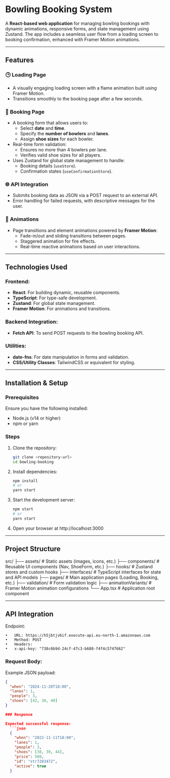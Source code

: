 # Bowling Booking System

A **React-based web application** for managing bowling bookings with dynamic animations, responsive forms, and state management using Zustand. The app includes a seamless user flow from a loading screen to booking confirmation, enhanced with Framer Motion animations.

---

## Features

### 🕒 **Loading Page**
- A visually engaging loading screen with a flame animation built using Framer Motion.
- Transitions smoothly to the booking page after a few seconds.

### 🎳 **Booking Page**
- A booking form that allows users to:
  - Select **date** and **time**.
  - Specify the **number of bowlers** and **lanes**.
  - Assign **shoe sizes** for each bowler.
- Real-time form validation:
  - Ensures no more than 4 bowlers per lane.
  - Verifies valid shoe sizes for all players.
- Uses Zustand for global state management to handle:
  - Booking details (`useStore`).
  - Confirmation states (`useConfirmationStore`).

### 🌐 **API Integration**
- Submits booking data as JSON via a POST request to an external API.
- Error handling for failed requests, with descriptive messages for the user.

### 🌈 **Animations**
- Page transitions and element animations powered by **Framer Motion**:
  - Fade-in/out and sliding transitions between pages.
  - Staggered animation for fire effects.
  - Real-time reactive animations based on user interactions.

---

## Technologies Used

### Frontend:
- **React**: For building dynamic, reusable components.
- **TypeScript**: For type-safe development.
- **Zustand**: For global state management.
- **Framer Motion**: For animations and transitions.

### Backend Integration:
- **Fetch API**: To send POST requests to the bowling booking API.

### Utilities:
- **date-fns**: For date manipulation in forms and validation.
- **CSS/Utility Classes**: TailwindCSS or equivalent for styling.

---

## Installation & Setup

### Prerequisites
Ensure you have the following installed:
- Node.js (v14 or higher)
- npm or yarn

### Steps
1. Clone the repository:
   ```bash
   git clone <repository-url>
   cd bowling-booking

2. Install dependencies:
    ```bash
    npm install
    # or
    yarn start

3. Start the development server:
    ```bash
    npm start
    # or
    yarn start

4. Open your browser at http://localhost:3000

---

## Project Structure
src/
├── assets/                # Static assets (images, icons, etc.)
├── components/            # Reusable UI components (Nav, ShoeForm, etc.)
├── hooks/                 # Zustand stores and custom hooks
├── interfaces/            # TypeScript interfaces for state and API models
├── pages/                 # Main application pages (Loading, Booking, etc.)
├── validation/            # Form validation logic
├── animationVariants/     # Framer Motion animation configurations
└── App.tsx                # Application root component

---

## API Integration

Endpoint:

	•	URL: https://h5jbtjv6if.execute-api.eu-north-1.amazonaws.com
	•	Method: POST
	•	Headers:
	•	x-api-key: "738c6b9d-24cf-47c3-b688-f4f4c5747662"

### Request Body:

Example JSON payload:
  ```json
  {
    "when": "2024-11-20T18:00",
    "lanes": 1,
    "people": 3,
    "shoes": [42, 38, 40]
  }

  ### Response

  Expected successful response:
    ```json
    {
      "when": "2022-11-11T18:00", 
      "lanes": 1, 
      "people": 3, 
      "shoes": [38, 39, 44], 
      "price": 580,
      "id": "str7283472", 
      "active": true 
    }